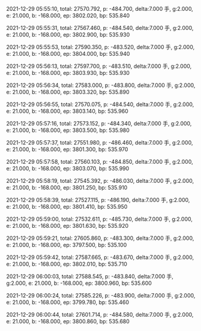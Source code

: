 2021-12-29 05:55:10, total: 27570.792, p: -484.700, delta:7.000 手, g:2.000, e: 21.000, b: -168.000, ep: 3802.020, bp: 535.840

2021-12-29 05:55:31, total: 27567.460, p: -484.540, delta:7.000 手, g:2.000, e: 21.000, b: -168.000, ep: 3802.900, bp: 535.930

2021-12-29 05:55:53, total: 27590.350, p: -483.520, delta:7.000 手, g:2.000, e: 21.000, b: -168.000, ep: 3804.000, bp: 535.940

2021-12-29 05:56:13, total: 27597.700, p: -483.510, delta:7.000 手, g:2.000, e: 21.000, b: -168.000, ep: 3803.930, bp: 535.930

2021-12-29 05:56:34, total: 27583.000, p: -483.800, delta:7.000 手, g:2.000, e: 21.000, b: -168.000, ep: 3803.320, bp: 535.890

2021-12-29 05:56:55, total: 27570.075, p: -484.540, delta:7.000 手, g:2.000, e: 21.000, b: -168.000, ep: 3803.140, bp: 535.960

2021-12-29 05:57:16, total: 27573.152, p: -484.340, delta:7.000 手, g:2.000, e: 21.000, b: -168.000, ep: 3803.500, bp: 535.980

2021-12-29 05:57:37, total: 27551.980, p: -486.460, delta:7.000 手, g:2.000, e: 21.000, b: -168.000, ep: 3801.300, bp: 535.970

2021-12-29 05:57:58, total: 27560.103, p: -484.850, delta:7.000 手, g:2.000, e: 21.000, b: -168.000, ep: 3803.070, bp: 535.990

2021-12-29 05:58:19, total: 27545.392, p: -486.030, delta:7.000 手, g:2.000, e: 21.000, b: -168.000, ep: 3801.250, bp: 535.910

2021-12-29 05:58:39, total: 27527.115, p: -486.190, delta:7.000 手, g:2.000, e: 21.000, b: -168.000, ep: 3801.410, bp: 535.950

2021-12-29 05:59:00, total: 27532.611, p: -485.730, delta:7.000 手, g:2.000, e: 21.000, b: -168.000, ep: 3801.630, bp: 535.920

2021-12-29 05:59:21, total: 27605.860, p: -483.300, delta:7.000 手, g:2.000, e: 21.000, b: -168.000, ep: 3797.500, bp: 535.100

2021-12-29 05:59:42, total: 27587.665, p: -483.670, delta:7.000 手, g:2.000, e: 21.000, b: -168.000, ep: 3802.010, bp: 535.710

2021-12-29 06:00:03, total: 27588.545, p: -483.840, delta:7.000 手, g:2.000, e: 21.000, b: -168.000, ep: 3800.960, bp: 535.600

2021-12-29 06:00:24, total: 27585.226, p: -483.900, delta:7.000 手, g:2.000, e: 21.000, b: -168.000, ep: 3799.780, bp: 535.460

2021-12-29 06:00:44, total: 27601.714, p: -484.580, delta:7.000 手, g:2.000, e: 21.000, b: -168.000, ep: 3800.860, bp: 535.680